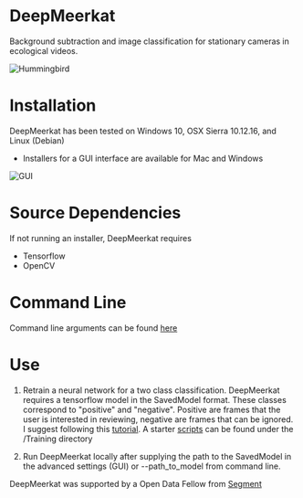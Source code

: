 # DeepMeerkat
Background subtraction and image classification for stationary cameras in ecological videos.

![Hummingbird](https://www.dropbox.com/s/2wb6gqxg40try9z/Hummingbird.png?dl=1)

# Installation

DeepMeerkat has been tested on Windows 10, OSX Sierra 10.12.16, and Linux (Debian)

* Installers for a GUI interface are available for Mac and Windows

![GUI](https://www.dropbox.com/s/7qg2w3spbawnaa0/DeepMeerkatFrontScreen.png?dl=1)

# Source Dependencies

If not running an installer, DeepMeerkat requires

* Tensorflow
* OpenCV

# Command Line

Command line arguments can be found [here](https://github.com/bw4sz/DeepMeerkat/blob/master/DeepMeerkat/CommandArgs.py)

# Use

1. Retrain a neural network for a two class classification. DeepMeerkat requires a tensorflow model in the SavedModel format. These classes correspond to "positive" and "negative". Positive are frames that the user is interested in reviewing, negative are frames that can be ignored. I suggest following this [tutorial](https://cloud.google.com/blog/big-data/2016/12/how-to-classify-images-with-tensorflow-using-google-cloud-machine-learning-and-cloud-dataflow). A starter [scripts](https://github.com/bw4sz/DeepMeerkat/blob/master/training/Training.sh) can be found under the /Training directory

2. Run DeepMeerkat locally after supplying the path to the SavedModel in the advanced settings (GUI) or --path_to_model from command line.

DeepMeerkat was supported by a Open Data Fellow from [Segment](https://open.segment.com/fellowship)
